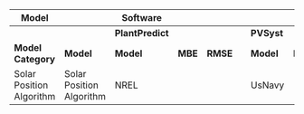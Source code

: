 | Model |  | Software |  |  |  |  |  |  |  |
| ---- | ---- | ---- | ---- | ---- | ---- | ---- | ---- | ---- | ---- |
|  |  | **PlantPredict** |  |  |  | **PVSyst** |  |  |  |
| **Model Category** | **Model**  | **Model** | **MBE** | **RMSE** |  | **Model** | **MBE** | **RMSE** |  |
| Solar Position Algorithm | Solar Position Algorithm | NREL |  |  |  | UsNavy |  |  |  |
